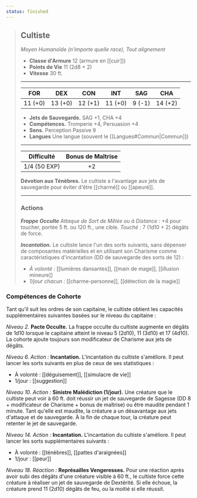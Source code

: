 ```yaml
---
status: finished
---
```

>## Cultiste
>*Moyen Humanoïde (n'importe quelle race), Tout alignement*
>
>- **Classe d'Armure** 12 (armure en [[cuir]])
>- **Points de Vie** 11 (2d8 + 2)
>- **Vitesse** 30 ft.
>___
>|FOR|DEX|CON|INT|SAG|CHA|
>|:---:|:---:|:---:|:---:|:---:|:---:|
>|11 (+0)|13 (+0)|12 (+1)|11 (+0)|9 (-1)|14 (+2)|
> 
> - __Jets de Sauvegarde.__ SAG +1, CHA +4
> - __Compétences.__ Tromperie +4, Persuasion +4
> - __Sens.__ Perception Passive 9
> - __Langues__ Une langue (souvent le [[Langues#Commun|Commun]])
>___
> | Difficulté | Bonus de Maîtrise |
> |:-:|:-:|
> | 1/4 (50 EXP) | +2 |
> 
> __Dévotion aux Ténèbres.__ Le cultiste a l'avantage aux jets de sauvegarde pour éviter d'être [[charmé]] ou [[apeuré]].
>___
>
>### Actions
>***Frappe Occulte*** *Attaque de Sort de Mêlée ou à Distance :* +4 pour toucher, portée 5 ft. ou 120 ft., une cible. *Touché :* 7 (1d10 + 2) dégâts de force.
>
>***Incantation.*** Le cultiste lance l'un des sorts suivants, sans dépenser de composantes matérielles et en utilisant son Charisme comme caractéristiques d'incantation (DD de sauvegarde des sorts de 12) : 
> - _À volonté :_ [[lumières dansantes]], [[main de mage]], [[illusion mineure]]
> - _1/jour chacun :_ [[charme-personne]], [[détection de la magie]]

### Compétences de Cohorte

Tant qu'il suit les ordres de son capitaine, le cultiste obtient les capacités supplémentaires suivantes basées sur le niveau du capitaine :

_Niveau 2._ __Pacte Occulte.__ La frappe occulte du cultiste augmente en dégâts de 1d10 lorsque le capitaine atteint le niveau 5 (2d10), 11 (3d10) et 17 (4d10). La cohorte ajoute toujours son modificateur de Charisme aux jets de dégâts.

_Niveau 6._ _Action :_ __Incantation.__ L'incantation du cultiste s'améliore. Il peut lancer les sorts suivants en plus de ceux de ses statistiques : 
 - À volonté : [[déguisement]], [[simulacre de vie]]
 - 1/jour : [[suggestion]]

_Niveau 10._ _Action :_ __Sinistre Malédiction (1/jour).__ Une créature que le cultiste peut voir à 60 ft. doit réussir un jet de sauvegarde de Sagesse (DD 8 + modificateur de Charisme + bonus de maîtrise) ou être maudite pendant 1 minute. Tant qu'elle est maudite, la créature a un désavantage aux jets d'attaque et de sauvegarde. À la fin de chaque tour, la créature peut retenter le jet de sauvegarde.

_Niveau 14._ _Action :_ __Incantation.__ L'incantation du cultiste s'améliore. Il peut lancer les sorts supplémentaires suivants :
 - À volonté : [[ténèbres]], [[pattes d'araignées]]
 - 1/jour : [[peur]]

_Niveau 18._ _Réaction :_ __Représailles Vengeresses.__ Pour une réaction après avoir subi des dégâts d'une créature visible à 60 ft., le cultiste force cette créature à réaliser un jet de sauvegarde de Dextérité. Si elle échoue, la créature prend 11 (2d10) dégâts de feu, ou la moitié si elle réussit.